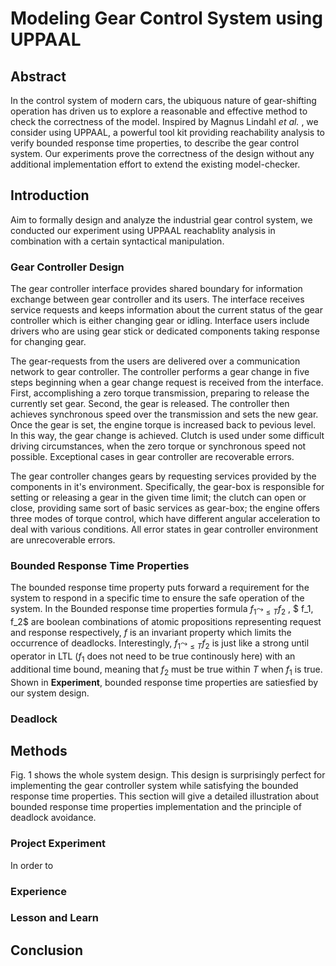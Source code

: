 # Modeling Gear Control System using UPPAAL

## Abstract

In the control system of modern cars, the ubiquous nature of gear-shifting operation has driven us to explore a reasonable and effective method to check the correctness of the model. Inspired by Magnus Lindahl *et al.* , we consider using UPPAAL, a powerful tool kit providing reachability analysis to verify bounded response time properties, to describe the gear control system. Our experiments prove the correctness of the design without any additional implementation effort to extend the existing model-checker.

## Introduction

Aim to formally design and analyze the industrial gear control system, we conducted our experiment using UPPAAL reachablity analysis in combination with a certain syntactical manipulation.



### Gear Controller Design

The gear controller interface provides shared boundary for information exchange between gear controller and its users. The interface receives service requests and keeps information about the current status of the gear controller which is either changing gear or idling. Interface users include drivers who are using gear stick or dedicated components taking response for changing gear.

The gear-requests from the users are delivered over a communication network to gear controller. The controller performs a gear change in five steps beginning when a gear change request is received from the interface. First, accomplishing a zero torque transmission, preparing to release the currently set gear. Second, the gear is released. The controller then achieves synchronous speed over the transmission and sets the new gear. Once the gear is set, the engine torque is increased back to pevious level. In this way, the gear change is achieved. Clutch is used under some difficult driving circumstances, when the zero torque or synchronous speed not possible. Exceptional cases in gear controller are recoverable errors.

The gear controller changes gears by requesting services provided by the components in it's environment. Specifically, the gear-box is responsible for setting or releasing a gear in the given time limit; the clutch can open or close, providing same sort of basic services as gear-box; the engine offers three modes of torque control, which have different angular acceleration to deal with various conditions. All error states in gear controller environment are unrecoverable errors.



### Bounded Response Time Properties

The bounded response time property puts forward a requirement for the system to respond in a specific time to ensure the safe operation of the system. In the Bounded response time properties formula $f_1 \leadsto_{\le T} f_2$ , $ f_1, f_2$ are boolean combinations of atomic propositions representing request and response respectively, $f$ is an invariant property which limits the occurrence of deadlocks. Interestingly, $f_1 \leadsto_{\le T} f_2$ is just like a strong until operator in LTL ($f_1$ does not need to be true continously here) with an additional time bound, meaning that $f_2$ must be true within $T$ when $f_1$ is true. Shown in **Experiment**, bounded response time properties are satiesfied by our system design.



### Deadlock



## Methods

Fig. 1 shows the whole system design. This design is surprisingly perfect for implementing the gear controller system while satisfying the bounded response time properties. This section will give a detailed illustration about bounded response time properties implementation and the principle of deadlock avoidance.

### Project Experiment

In order to 

### Experience



### Lesson and Learn



## Conclusion



